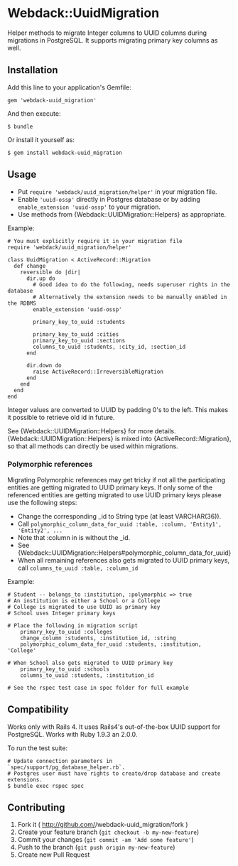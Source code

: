 # Webdack::UuidMigration

Helper methods to migrate Integer columns to UUID columns during migrations in PostgreSQL.
It supports migrating primary key columns as well.

## Installation

Add this line to your application's Gemfile:

    gem 'webdack-uuid_migration'

And then execute:

    $ bundle

Or install it yourself as:

    $ gem install webdack-uuid_migration

## Usage

- Put `require 'webdack/uuid_migration/helper'` in your migration file.
- Enable `'uuid-ossp'` directly in Postgres database or by adding `enable_extension 'uuid-ossp'` to your migration.
- Use methods from {Webdack::UUIDMigration::Helpers} as appropriate.

Example:

    # You must explicitly require it in your migration file
    require 'webdack/uuid_migration/helper'

    class UuidMigration < ActiveRecord::Migration
      def change
        reversible do |dir|
          dir.up do
            # Good idea to do the following, needs superuser rights in the database
            # Alternatively the extension needs to be manually enabled in the RDBMS
            enable_extension 'uuid-ossp'

            primary_key_to_uuid :students

            primary_key_to_uuid :cities
            primary_key_to_uuid :sections
            columns_to_uuid :students, :city_id, :section_id
          end

          dir.down do
            raise ActiveRecord::IrreversibleMigration
          end
        end
      end
    end

Integer values are converted to UUID by padding 0's to the left. This makes it possible to
retrieve old id in future.

See {Webdack::UUIDMigration::Helpers} for more details. {Webdack::UUIDMigration::Helpers} is mixed
into {ActiveRecord::Migration}, so that all methods can directly be used within migrations.

### Polymorphic references

Migrating Polymorphic references may get tricky if not all the participating entities are getting migrated to
UUID primary keys. If only some of the referenced entities are getting migrated to use UUID primary keys please use the
following steps:

- Change the corresponding <column>_id to String type (at least VARCHAR(36)).
- Call `polymorphic_column_data_for_uuid :table, :column, 'Entity1', 'Entity2', ...`
- Note that :column in is without the _id.
- See {Webdack::UUIDMigration::Helpers#polymorphic_column_data_for_uuid}
- When all remaining references also gets migrated to UUID primary keys, call `columns_to_uuid :table, :column_id`

Example:

    # Student -- belongs_to :institution, :polymorphic => true
    # An institution is either a School or a College
    # College is migrated to use UUID as primary key
    # School uses Integer primary keys

    # Place the following in migration script
        primary_key_to_uuid :colleges
        change_column :students, :institution_id, :string
        polymorphic_column_data_for_uuid :students, :institution, 'College'

    # When School also gets migrated to UUID primary key
        primary_key_to_uuid :schools
        columns_to_uuid :students, :institution_id

    # See the rspec test case in spec folder for full example


## Compatibility

Works only with Rails 4. It uses Rails4's out-of-the-box UUID support for PostgreSQL. Works with Ruby 1.9.3 an 2.0.0.

To run the test suite:

    # Update connection parameters in `spec/support/pg_database_helper.rb`.
    # Postgres user must have rights to create/drop database and create extensions.
    $ bundle exec rspec spec

## Contributing

1. Fork it ( http://github.com/<my-github-username>/webdack-uuid_migration/fork )
2. Create your feature branch (`git checkout -b my-new-feature`)
3. Commit your changes (`git commit -am 'Add some feature'`)
4. Push to the branch (`git push origin my-new-feature`)
5. Create new Pull Request
